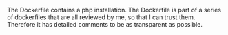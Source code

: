 The Dockerfile contains a php installation. The Dockerfile is part of a series of dockerfiles that are all reviewed by me, so that I can trust them. Therefore it has detailed comments to be as transparent as possible.
